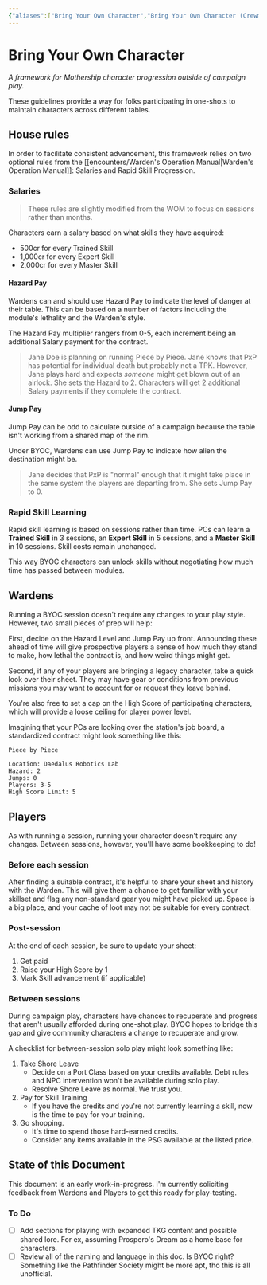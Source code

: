 ```yaml
---
{"aliases":["Bring Your Own Character","Bring Your Own Character (Crewmember?)","BYOC"],"date-created":"2023-08-01T19:15","date-modified":"2023-08-02T13:52","dg-publish":true,"tags":["mosh"],"title":"Bring Your Own Character","dg-path":"mothership/BYOC.md","permalink":"/mothership/byoc/","dgPassFrontmatter":true}
---
```



# Bring Your Own Character

_A framework for Mothership character progression outside of campaign play._

These guidelines provide a way for folks participating in one-shots to maintain characters across different tables.

## House rules

In order to facilitate consistent advancement, this framework relies on two optional rules from the [[encounters/Warden's Operation Manual\|Warden's Operation Manual]]: Salaries and Rapid Skill Progression.

### Salaries

> These rules are slightly modified from the WOM to focus on sessions rather than months.

Characters earn a salary based on what skills they have acquired: 

- 500cr for every Trained Skill
- 1,000cr for every Expert Skill
- 2,000cr for every Master Skill

#### Hazard Pay

Wardens can and should use Hazard Pay to indicate the level of danger at their table. This can be based on a number of factors including the module's lethality and the Warden's style.

The Hazard Pay multiplier rangers from 0-5, each increment being an additional Salary payment for the contract.

> Jane Doe is planning on running Piece by Piece. Jane knows that PxP has potential for individual death but probably not a TPK. However, Jane plays hard and expects *someone* might get blown out of an airlock. She sets the Hazard to 2. Characters will get 2 additional Salary payments if they complete the contract.

#### Jump Pay

Jump Pay can be odd to calculate outside of a campaign because the table isn't working from a shared map of the rim.

Under BYOC, Wardens can use Jump Pay to indicate how alien the destination might be. 

> Jane decides that PxP is "normal" enough that it might take place in the same system the players are departing from. She sets Jump Pay to 0.

### Rapid Skill Learning

Rapid skill learning is based on sessions rather than time. PCs can learn a **Trained Skill** in 3 sessions, an **Expert Skill** in 5 sessions, and a **Master Skill** in 10 sessions. Skill costs remain unchanged.

This way BYOC characters can unlock skills without negotiating how much time has passed between modules.

## Wardens

Running a BYOC session doesn't require any changes to your play style. However, two small pieces of prep will help:

First, decide on the Hazard Level and Jump Pay up front. Announcing these ahead of time will give prospective players a sense of how much they stand to make, how lethal the contract is, and how weird things might get.

Second, if any of your players are bringing a legacy character, take a quick look over their sheet. They may have gear or conditions from previous missions you may want to account for or request they leave behind.

You're also free to set a cap on the High Score of participating characters, which will provide a loose ceiling for player power level.

Imagining that your PCs are looking over the station's job board, a standardized contract might look something like this:

```
Piece by Piece

Location: Daedalus Robotics Lab
Hazard: 2
Jumps: 0
Players: 3-5
High Score Limit: 5
```

## Players

As with running a session, running your character doesn't require any changes. Between sessions, however, you'll have some bookkeeping to do!

### Before each session

After finding a suitable contract, it's helpful to share your sheet and history with the Warden. This will give them a chance to get familiar with your skillset and flag any non-standard gear you might have picked up. Space is a big place, and your cache of loot may not be suitable for every contract.

### Post-session

At the end of each session, be sure to update your sheet:

1. Get paid
2. Raise your High Score by 1
3. Mark Skill advancement (if applicable)

### Between sessions

During campaign play, characters have chances to recuperate and progress that aren't usually afforded during one-shot play. BYOC hopes to bridge this gap and give community characters a change to recuperate and grow.

A checklist for between-session solo play might look something like:

1. Take Shore Leave
    - Decide on a Port Class based on your credits available. Debt rules and NPC intervention won't be available during solo play.
    - Resolve Shore Leave as normal. We trust you.
2. Pay for Skill Training
    - If you have the credits and you're not currently learning a skill, now is the time to pay for your training.
3. Go shopping.
    - It's time to spend those hard-earned credits.
    - Consider any items available in the PSG available at the listed price.

## State of this Document

This document is an early work-in-progress. I'm currently soliciting feedback from Wardens and Players to get this ready for play-testing.

### To Do

- [ ] Add sections for playing with expanded TKG content and possible shared lore. For ex, assuming Prospero's Dream as a home base for characters.
- [ ] Review all of the naming and language in this doc. Is BYOC right? Something like the Pathfinder Society might be more apt, tho this is all unofficial.
